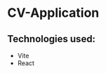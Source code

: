 # CV-Application


Technologies used:
-
- Vite
- React

<!-- API used:  -->

<!-- Libraries: -->


<!-- Features: -->

<!-- ❌ ✔️ ⭕ ❓ -->
